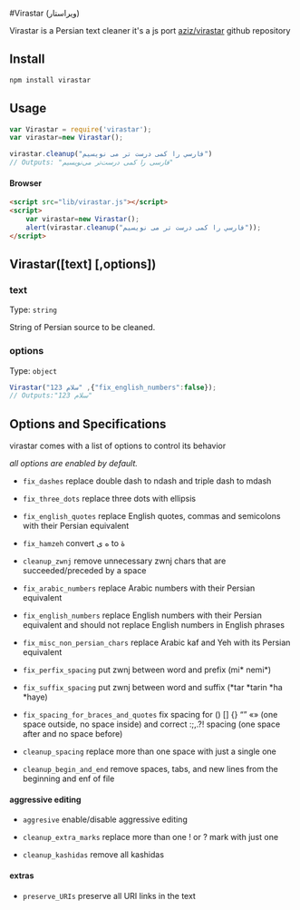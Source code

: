 
#Virastar (ویراستار)

Virastar is a Persian text cleaner
it's a js port [aziz/virastar](https://github.com/aziz/virastar) github repository 

## Install

``` bash
npm install virastar
```

## Usage

```js
var Virastar = require('virastar');
var virastar=new Virastar();

virastar.cleanup("فارسي را كمی درست تر می نويسيم")
// Outputs: "فارسی را کمی درست‌تر می‌نویسیم"
```
#### Browser

```html
<script src="lib/virastar.js"></script>
<script>
	var virastar=new Virastar();
	alert(virastar.cleanup("فارسي را كمی درست تر می نويسيم"));
</script>
```


## Virastar([text] [,options])

### text

Type: `string`

String of Persian source to be cleaned.

### options

Type: `object`


```js
Virastar("سلام 123" ,{"fix_english_numbers":false});
// Outputs:"سلام 123"
```

## Options and Specifications
virastar comes with a list of options to control its behavior

_all options are enabled by default._

* `fix_dashes`
replace double dash to ndash and triple dash to mdash

* `fix_three_dots`
replace three dots with ellipsis

* `fix_english_quotes`
replace English quotes, commas and semicolons with their Persian equivalent

* `fix_hamzeh`
convert ه ی to هٔ

* `cleanup_zwnj`
remove unnecessary zwnj chars that are succeeded/preceded by a space

* `fix_arabic_numbers`
replace Arabic numbers with their Persian equivalent

* `fix_english_numbers`
replace English numbers with their Persian equivalent
and should not replace English numbers in English phrases

* `fix_misc_non_persian_chars`
replace Arabic kaf and Yeh with its Persian equivalent

* `fix_perfix_spacing`
put zwnj between word and prefix (mi* nemi*)
* `fix_suffix_spacing`
put zwnj between word and suffix (*tar *tarin *ha *haye)

* `fix_spacing_for_braces_and_quotes`
fix spacing for () [] {}  “” «» (one space outside, no space inside)
and correct :;,.?! spacing (one space after and no space before)

* `cleanup_spacing`
replace more than one space with just a single one

* `cleanup_begin_and_end`
remove spaces, tabs, and new lines from the beginning and enf of file


#### aggressive editing
* `aggresive`
enable/disable aggressive editing

* `cleanup_extra_marks`
replace more than one ! or ? mark with just one

* `cleanup_kashidas`
remove all kashidas

#### extras

* `preserve_URIs`
preserve all URI links in the text





